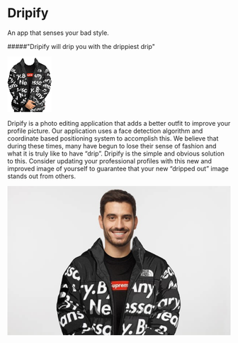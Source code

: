 # Dripify
An app that senses your bad style. 

#####"Dripify will drip you with the drippiest drip"

![Drip](res/drip_small.png)


Dripify is a photo editing application that adds a better outfit to improve your profile picture. Our application uses 
a face detection algorithm and coordinate based positioning system to accomplish this. We believe that during these 
times,  many have begun to lose their sense of fashion and what it is truly like to have “drip”. Dripify is the simple 
and obvious solution to this. Consider updating your professional profiles with this new and improved image of yourself 
to guarantee that your new “dripped out” image stands out from others. 

![Drip](res/sample.jpg)